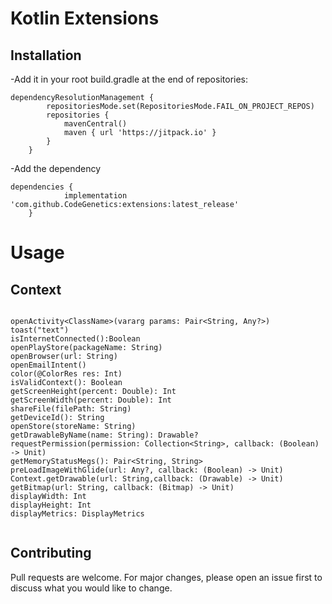 
# Kotlin Extensions

## Installation

-Add it in your root build.gradle at the end of repositories:
```
dependencyResolutionManagement {
		repositoriesMode.set(RepositoriesMode.FAIL_ON_PROJECT_REPOS)
		repositories {
			mavenCentral()
			maven { url 'https://jitpack.io' }
		}
	}
```
-Add the dependency
```
dependencies {
	        implementation 'com.github.CodeGenetics:extensions:latest_release'
	}
```

# Usage
## Context
```

openActivity<ClassName>(vararg params: Pair<String, Any?>)
toast("text")
isInternetConnected():Boolean
openPlayStore(packageName: String)
openBrowser(url: String)
openEmailIntent()
color(@ColorRes res: Int)
isValidContext(): Boolean
getScreenHeight(percent: Double): Int
getScreenWidth(percent: Double): Int
shareFile(filePath: String)
getDeviceId(): String
openStore(storeName: String)
getDrawableByName(name: String): Drawable?
requestPermission(permission: Collection<String>, callback: (Boolean) -> Unit)
getMemoryStatusMegs(): Pair<String, String>
preLoadImageWithGlide(url: Any?, callback: (Boolean) -> Unit)
Context.getDrawable(url: String,callback: (Drawable) -> Unit)
getBitmap(url: String, callback: (Bitmap) -> Unit)
displayWidth: Int
displayHeight: Int
displayMetrics: DisplayMetrics


```




## Contributing

Pull requests are welcome. For major changes, please open an issue first
to discuss what you would like to change.
